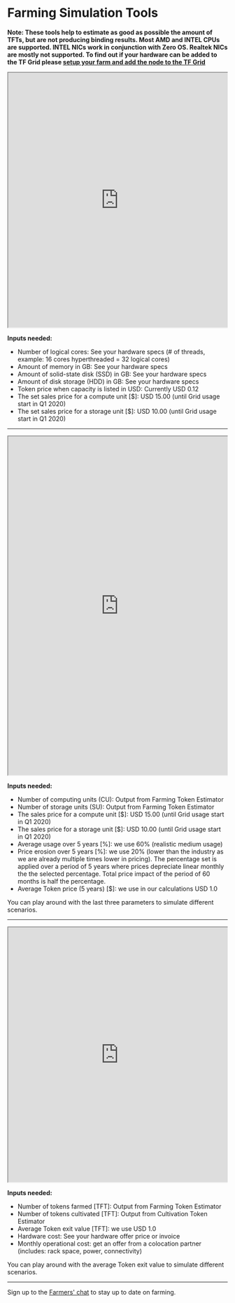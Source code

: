 # Farming Simulation Tools


**Note: These tools help to estimate as good as possible the amount of TFTs, but are not producing binding results. Most AMD and INTEL CPUs are supported. INTEL NICs work in conjunction with Zero OS. Realtek NICs are mostly not supported. To find out if your hardware can be added to the TF Grid please [setup your farm and add the node to the TF Grid](tf_farming/farming_setup.md)**

<div style="overflow:hidden;">
   <iframe src="https://jscalc.io/calc/8jXXLOukrlXcI7H4" scrolling="yes" style="width: 100%; height: 582px; margin-left:0px;"></iframe>
</div>


**Inputs needed:**
- Number of logical cores: See your hardware specs (# of threads, example: 16 cores hyperthreaded = 32 logical cores)
- Amount of memory in GB: See your hardware specs
- Amount of solid-state disk (SSD) in GB: See your hardware specs
- Amount of disk storage (HDD) in GB: See your hardware specs
- Token price when capacity is listed in USD: Currently USD 0.12
- The set sales price for a compute unit [$]: USD 15.00 (until Grid usage start in Q1 2020)
- The set sales price for a storage unit [$]: USD 10.00 (until Grid usage start in Q1 2020)


*********************************************************************************************************

<div style="overflow:hidden; margin-top:15px;">
   <iframe src="https://jscalc.io/calc/3KL8gkvekUe52gGo" scrolling="yes" style="width: 100%; height: 774px; margin-left:0px;"></iframe>
</div>

**Inputs needed:**
- Number of computing units (CU): Output from Farming Token Estimator
- Number of storage units (SU): Output from Farming Token Estimator
- The sales price for a compute unit [$]: USD 15.00 (until Grid usage start in Q1 2020)
- The sales price for a storage unit [$]: USD 10.00 (until Grid usage start in Q1 2020)
- Average usage over 5 years [%]: we use 60% (realistic medium usage)
- Price erosion over 5 years [%]: we use 20% (lower than the industry as we are already multiple times lower in pricing).  The percentage set is applied over a period of 5 years where prices depreciate linear monthly the the selected percentage.  Total price impact of the period of 60 months is half the percentage.
- Average Token price (5 years) [$]: we use in our calculations USD 1.0

You can play around with the last three parameters to simulate different scenarios.

*********************************************************************************************************

<div style="overflow:hidden; margin-top:15px;">
   <iframe src="https://jscalc.io/calc/7PSBwT4Io6rQ9Bog" scrolling="yes" style="width: 100%; height: 582px; margin-left:0px;"></iframe>
</div>


**Inputs needed:**
- Number of tokens farmed [TFT]: Output from Farming Token Estimator
- Number of tokens cultivated [TFT]: Output from Cultivation Token Estimator
- Average Token exit value [TFT]: we use USD 1.0
- Hardware cost: See your hardware offer price or invoice
- Monthly operational cost: get an offer from a colocation partner (includes: rack space, power, connectivity)

You can play around with the average Token exit value to simulate different scenarios.

*********************************************************************************************************

Sign up to the [Farmers' chat](https://t.me/joinchat/BwOvO0NpZjNMHFx8wD_5nw) to stay up to date on farming.
